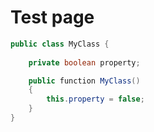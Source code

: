 # Test page

```java
public class MyClass {
    
    private boolean property;

    public function MyClass()
    {
        this.property = false;
    }
}
```